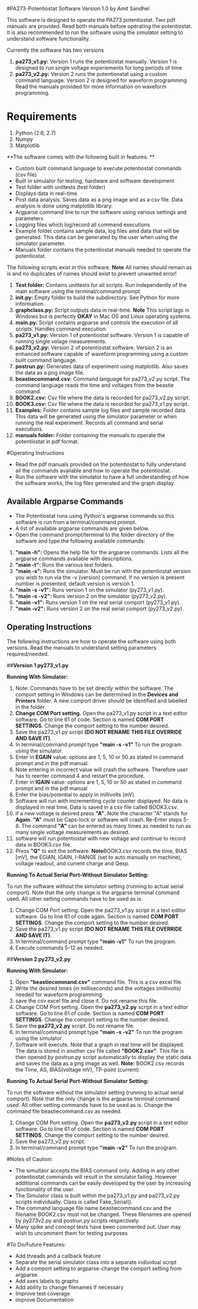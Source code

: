 #PA273-Potentiostat Software
Version 1.0 by Amit Sandhel

This software is designed to operate the PA273 potentiostat. 
Two pdf manuals are provided. Read both manuals before operating the potentiostat. It is also recommended to run the software using the simulator setting to understand software functionality.

Currently the software has two versions

1. **pa273_v1.py:** Version 1 runs the potentiostat manually. Version 1 is designed to run single voltage experiements for long periods of time  
2. **pa273_v2.py:** Version 2 runs the potentionstat using a custom command language. Version 2 is designed for waveform programming Read the manuals provided for more information on waveform programming.

# Requirements
  1. Python (2.6, 2.7)
  2. Numpy
  3. Matplotlib
    

**The software comes with the following built in features: ** 
* Custom built command language to execute potentiostat commands (csv file)
* Built in simulator for testing, hardware and software development 
* Test folder with unittests (test folder)
* Displays data in real-time
* Post data analysis. Saves data as a png image and as a csv file. Data analysis is done using matplotlib library. 
* Argparse command line to run the software using various settings and parameters
* Logging files which log/record all command executions
* Example folder contains sample data, log files amd data that will be generated. This data can be generated by the user when using the simulator parameter. 
* Manuals folder contains the potentiostat manuals needed to operate the potentiostat.  
                    
The following scripts exist in this software. 
**Note** All names should remain as is and no duplicates of names should exist to prevent unwanted error!

1. **Test folder:** Contains unittests for all scripts. Run independently of the main software using the terminal/command prompt.
2. **__init__.py:** Empty folder to build the subdirectory. See Python for more information.
3. **graphclass.py:** Script outputs data in real-time. **Note** This script lags in Windows but is perfectly **OKAY** in Mac OS and Linux operating systems. 
4. **main.py:** Script contains argparse and controls the execution of all scripts. Handles command execution.
5. **pa273_v1.py:** Version 1 of potentiostat software. Version 1 is capable of running single volage measurements.
6. **pa273_v2.py:** Version 2 of potentiostat software. Version 2 is an enhanced software capable of waveform programming using a custom built command language. 
7. **postrun.py:** Generates data of experiment using matplotlib. Also saves the data as a png image file.
8. **beastiecommand.csv:** Command language for pa273_v2.py script. The command language reads the time and voltages from the beastie command. 
9. **BOOK2.csv:** Csv file where the data is recorded for pa273_v2.py script. 
10. **BOOK3.csv:** Csv file where the data is recorded for pa273_v1.py script.
11. **Examples:** Folder contains sample log files and sample recorded data. This data will be generated using the simulator parameter or when running the real experiment. Records all command and serial executions. 
12. **manuals folder:** Folder containing the manuals to operate the potentiostat in pdf format. 

#Operating Instructions
* Read the pdf manuals provided on the potentiostat to fully understand all the commands available and how to operate the potentiostat.  
* Run the software with the simulator to have a full understanding of how the software works, the log files generated and the graph display.

## Available Argparse Commands
* The Potentiostat runs using Python's argparse commands so this software is run from a terminal/command prompt.
* A list of available argparse commands are given below.
* Open the command prompt/terminal to the folder directory of the software and type the following available commands:
1. **"main -h":** Opens the help file for the argparse commands. Lists all the argparse commands available with descriptions.
2. **"main -t":** Runs the various test folders. 
3. **"main -s":** Runs the simulator. Must be run with the potentiostat version you wish to run via the -v (version) command. If no version is present number is presented, default version is version 1. 
4. **"main -s -v1":** Runs version 1 on the simulator (py273_v1.py).
5. **"main -s -v2":** Runs version 2 on the simulator (py273_v2.py).
6. **"main -v1":** Runs version 1 on the real serial comport (py273_v1.py).
7. **"main -v2":** Runs version 2 on the real serial comport (py273_v2.py). 

## Operating Instructions
The following instructions are how to operate the software using both versions. Read the manuals to understand setting parameters required/needed.

##**Version 1 py273_v1.py**

**Running With Simulator:**

1. Note: Commands have to be set directly within the software. The comport setting in Windows can be determined in the **Devices and Printers** folder. A new comport driver should be identified and labelled in the folder. 
2. **Change COM Port setting.** Open the pa273_v1.py script in a text editor software. Go to line 61 of code. Section is named **COM PORT SETTINGS**. Change the comport setting to the number desired.
3. Save the pa273_v1.py script **(DO NOT RENAME THIS FILE OVERRIDE AND SAVE IT)**.
4. In terminal/command prompt type **"main -s -v1"** To run the program using the simulator.
5. Enter in **EGAIN** value: options are 1, 5, 10 or 50 as stated in command prompt and in the pdf manual.
6. Note entering in incorrect value will crash the software. Therefore user has to reenter command 4 and restart the procedure. 
7. Enter in **IGAIN** value: options are 1, 5, 10 or 50 as stated in command prompt and in the pdf manual
8. Enter the bias/potential to apply in millivolts (mV).
9. Software will run with incrementing cycle counter displayed. No data is displayed in real time. Data is saved in a csv file called BOOK3.csv.
10. if a new voltage is desired press **"A"**. Note the character "A" stands for **Again**. **"A"** must be Caps-lock or software will crash. Re-Enter steps 5-8. The command **"A"** can be entered as many times as needed to run as many single voltage measurements as desired. 
11. software will run potentiostat with new voltage and continue to record data in BOOK3.csv file.
12. Press **"Q"** to exit the software.
**Note**BOOK3.csv records the time, BIAS [mV], the EGIAN, IGAIN, I-RANGE (set to auto manually on machine), voltage readout, and current charge and Qexp. 

**Running To Actual Serial Port-Without Simulator Setting:**

To run the software without the simulator setting (running to actual serial comport). Note that the only change is the argparse terminal command used. All other setting commands have to be used as is. 

1. Change COM Port setting. Open the pa273_v1.py script in a text editor software. Go to line 61 of code again. Section is named **COM PORT SETTINGS**. Change the comport setting to the number desired.
3. Save the pa273_v1.py script **(DO NOT RENAME THIS FILE OVERRIDE AND SAVE IT)**.
4. In terminal/command prompt type **"main -v1"** To run the program.
5. Execute commands 5-12 as needed. 
   
##**Version 2 py273_v2.py**

**Running With Simulator:**

1.  Open **"beastiecommand.csv"** command file. This is a csv excel file.
2.  Write the desired times (in milliseconds) and the voltages (millivolts) needed for waveform programming 
3.  save the csv excel file and close it. Do not rename this file.  
4.  Change COM Port setting. Open the **pa273_v2.py** script in a text editor software. Go to line 61 of code. Section is named **COM PORT SETTINGS**. Change the comport setting to the number desired.
5. Save the **pa273_v2.py** script. Do not rename file.  
6. In terminal/command prompt type **"main -s -v2"** To run the program using the simulator.
7. Software will execute. Note that a graph in real time will be displayed. The data is stored in another csv file called **"BOOK2.csv"**. This file is then opened by postrun.py script automatically to display the static data and saves the data as a png image as well.
**Note:** BOOK2.csv records the Time, AS, BIAS(voltage mV), TP-point (current)

**Running To Actual Serial Port-Without Simulator Setting:**

To run the software without the simulator setting (running to actual serial comport). Note that the only change is the argparse terminal command used. All other setting commands have to be used as is. Change the command file beastiecommand.csv as needed. 

1. Change COM Port setting. Open the **pa273_v2.py** script in a text editor software. Go to line 61 of code. Section is named **COM PORT SETTINGS**. Change the comport setting to the number desired.
3. Save the pa273_v2.py script.
4. In terminal/command prompt type **"main -v2"** To run the program.


#Notes of Caution:
* The simultaor accepts the BIAS command only. Adding in any other potentiostat commands will result in the simulator failing. However additional commands can be easily developed by the user by increasing functionality of the user. 
* The Simulator class is built within the pa273_v1.py and pa273_v2.py scripts individually. Class is called Fake_Serial(). 
* The command language file name beastiecommand.csv and the filename BOOK2.csv must not be changed. These filenames are opened by py273v2.py and postrun.py scripts respectively. 
* Many spike and concept tests have been commented out. User may wish to uncomment them for testing purposes


#To Do/Future Features:
* Add threads and a callback feature
* Separate the serial simulator class into a separate individual script
* Add a comport setting to argparse-change the comport setting from argparse.
* Add axes labels to graphs
* Add ability to change filenames if necessary
* Improve test coverage
* improve Documentation
